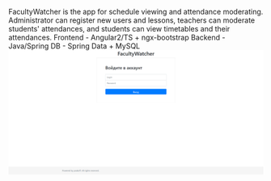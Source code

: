 FacultyWatcher is the app for schedule viewing and attendance moderating. Administrator can register new users and lessons, teachers can moderate students' attendances, and students can view timetables and their attendances.
Frontend - Angular2/TS + ngx-bootstrap
Backend - Java/Spring
DB - Spring Data + MySQL
![Login Page](docs/loginPage.PNG)


